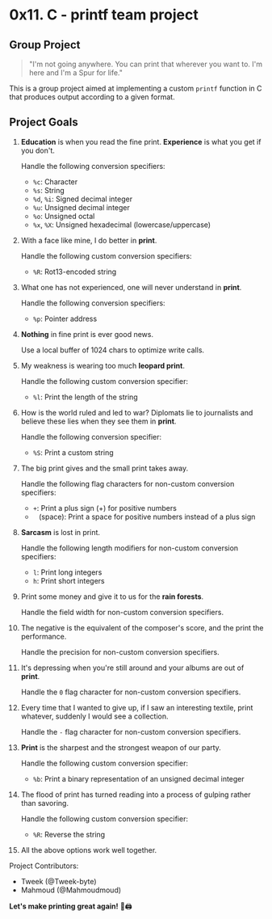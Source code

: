 # 0x11. C - printf team project


## Group Project

> "I'm not going anywhere. You can print that wherever you want to. I'm here and I'm a Spur for life."

This is a group project aimed at implementing a custom `printf` function in C that produces output according to a given format.

## Project Goals

1. **Education** is when you read the fine print. **Experience** is what you get if you don't.

   Handle the following conversion specifiers:
   - `%c`: Character
   - `%s`: String
   - `%d`, `%i`: Signed decimal integer
   - `%u`: Unsigned decimal integer
   - `%o`: Unsigned octal
   - `%x`, `%X`: Unsigned hexadecimal (lowercase/uppercase)

2. With a face like mine, I do better in **print**.

   Handle the following custom conversion specifiers:
   - `%R`: Rot13-encoded string

3. What one has not experienced, one will never understand in **print**.

   Handle the following conversion specifiers:
   - `%p`: Pointer address

4. **Nothing** in fine print is ever good news.

   Use a local buffer of 1024 chars to optimize write calls.

5. My weakness is wearing too much **leopard print**.

   Handle the following custom conversion specifier:
   - `%l`: Print the length of the string

6. How is the world ruled and led to war? Diplomats lie to journalists and believe these lies when they see them in **print**.

   Handle the following conversion specifier:
   - `%S`: Print a custom string

7. The big print gives and the small print takes away.

   Handle the following flag characters for non-custom conversion specifiers:
   - `+`: Print a plus sign (+) for positive numbers
   - ` ` (space): Print a space for positive numbers instead of a plus sign

8. **Sarcasm** is lost in print.

   Handle the following length modifiers for non-custom conversion specifiers:
   - `l`: Print long integers
   - `h`: Print short integers

9. Print some money and give it to us for the **rain forests**.

   Handle the field width for non-custom conversion specifiers.

10. The negative is the equivalent of the composer's score, and the print the performance.

    Handle the precision for non-custom conversion specifiers.

11. It's depressing when you're still around and your albums are out of **print**.

    Handle the `0` flag character for non-custom conversion specifiers.

12. Every time that I wanted to give up, if I saw an interesting textile, print whatever, suddenly I would see a collection.

    Handle the `-` flag character for non-custom conversion specifiers.

13. **Print** is the sharpest and the strongest weapon of our party.

    Handle the following custom conversion specifier:
    - `%b`: Print a binary representation of an unsigned decimal integer

14. The flood of print has turned reading into a process of gulping rather than savoring.

    Handle the following custom conversion specifier:
    - `%R`: Reverse the string

15. All the above options work well together.


Project Contributors:

- Tweek (@Tweek-byte)
- Mahmoud (@Mahmoudmoud)

**Let's make printing great again!** 🚀🖨️
